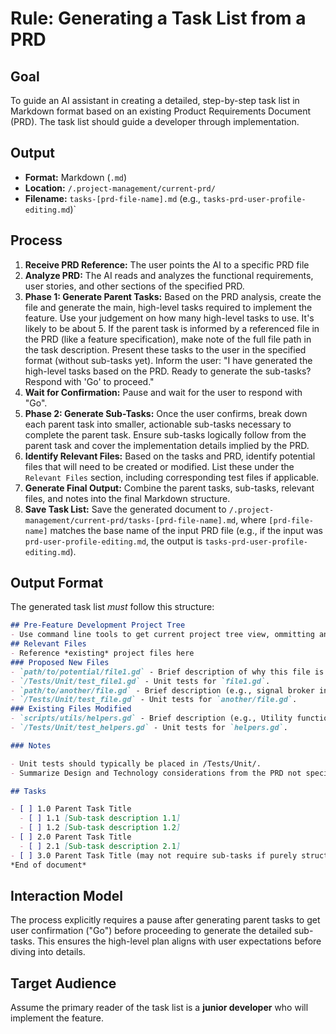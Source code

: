 
# Rule: Generating a Task List from a PRD

## Goal

To guide an AI assistant in creating a detailed, step-by-step task list in Markdown format based on an existing Product Requirements Document (PRD). The task list should guide a developer through implementation.

## Output

- **Format:** Markdown (`.md`)
- **Location:** `/.project-management/current-prd/` 
- **Filename:** `tasks-[prd-file-name].md` (e.g., `tasks-prd-user-profile-editing.md`)` 

## Process

1.  **Receive PRD Reference:** The user points the AI to a specific PRD file
2.  **Analyze PRD:** The AI reads and analyzes the functional requirements, user stories, and other sections of the specified PRD.
3.  **Phase 1: Generate Parent Tasks:** Based on the PRD analysis, create the file and generate the main, high-level tasks required to implement the feature. Use your judgement on how many high-level tasks to use. It's likely to be about 5. If the parent task is informed by a referenced file in the PRD (like a feature specification), make note of the full file path in the task description. Present these tasks to the user in the specified format (without sub-tasks yet). Inform the user: "I have generated the high-level tasks based on the PRD. Ready to generate the sub-tasks? Respond with 'Go' to proceed."
4.  **Wait for Confirmation:** Pause and wait for the user to respond with "Go".
5.  **Phase 2: Generate Sub-Tasks:** Once the user confirms, break down each parent task into smaller, actionable sub-tasks necessary to complete the parent task. Ensure sub-tasks logically follow from the parent task and cover the implementation details implied by the PRD.
6.  **Identify Relevant Files:** Based on the tasks and PRD, identify potential files that will need to be created or modified. List these under the `Relevant Files` section, including corresponding test files if applicable.
7.  **Generate Final Output:** Combine the parent tasks, sub-tasks, relevant files, and notes into the final Markdown structure.
8.  **Save Task List:** Save the generated document to `/.project-management/current-prd/tasks-[prd-file-name].md`, where `[prd-file-name]` matches the base name of the input PRD file (e.g., if the input was `prd-user-profile-editing.md`, the output is `tasks-prd-user-profile-editing.md`).

## Output Format

The generated task list _must_ follow this structure:

```markdown
## Pre-Feature Development Project Tree
- Use command line tools to get current project tree view, ommitting any directory that starts with `.` or verbose nested directories like addons, etc...  
## Relevant Files
- Reference *existing* project files here
### Proposed New Files
- `path/to/potential/file1.gd` - Brief description of why this file is relevant (e.g., Contains the main component for this feature).
- `/Tests/Unit/test_file1.gd` - Unit tests for `file1.gd`.
- `path/to/another/file.gd` - Brief description (e.g., signal broker involvement).
- `/Tests/Unit/test_file.gd` - Unit tests for `another/file.gd`.
### Existing Files Modified
- `scripts/utils/helpers.gd` - Brief description (e.g., Utility functions needed for calculations).
- `/Tests/Unit/test_helpers.gd` - Unit tests for `helpers.gd`.

### Notes

- Unit tests should typically be placed in /Tests/Unit/.
- Summarize Design and Technology considerations from the PRD not specifically referenced in tasks.

## Tasks

- [ ] 1.0 Parent Task Title
  - [ ] 1.1 [Sub-task description 1.1]
  - [ ] 1.2 [Sub-task description 1.2]
- [ ] 2.0 Parent Task Title
  - [ ] 2.1 [Sub-task description 2.1]
- [ ] 3.0 Parent Task Title (may not require sub-tasks if purely structural or configuration)
*End of document*
```

## Interaction Model

The process explicitly requires a pause after generating parent tasks to get user confirmation ("Go") before proceeding to generate the detailed sub-tasks. This ensures the high-level plan aligns with user expectations before diving into details.

## Target Audience

Assume the primary reader of the task list is a **junior developer** who will implement the feature.
